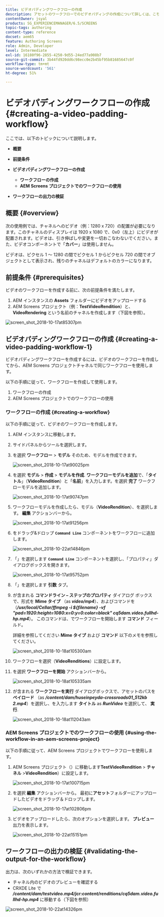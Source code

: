 ```yaml
---
title: ビデオパディングワークフローの作成
description: アセットのワークフローでのビデオパディングの作成について詳しくは、こちらを参照してください。
contentOwner: jsyal
products: SG_EXPERIENCEMANAGER/6.5/SCREENS
topic-tags: authoring
content-type: reference
docset: aem65
feature: Authoring Screens
role: Admin, Developer
level: Intermediate
exl-id: 16180f96-2855-4250-9d55-24ed77a908b7
source-git-commit: 3b44fd920dd6c98ecc0e2b45bf95b81685647c0f
workflow-type: tm+mt
source-wordcount: '561'
ht-degree: 51%

---
```


# ビデオパディングワークフローの作成 {#creating-a-video-padding-workflow}

ここでは、以下のトピックについて説明します。

* **概要**
* **前提条件**
* **ビデオパディングワークフローの作成**
   * **ワークフローの作成**
   * **AEM Screens プロジェクトでのワークフローの使用**

* **ワークフローの出力の検証**

## 概要 {#overview}

次の使用例では、チャネルへのビデオ（例：1280 x 720）の配置が必要になります。このチャネルのディスプレイは 1920 x 1080 で、0x0（左上）にビデオが配置されます。ビデオは、引き伸ばしや変更を一切おこなわないでください。また、ビデオコンポーネントで「**カバー**」は使用しません。

ビデオは、ピクセル 1 ～ 1280 の間でピクセル 1 からピクセル 720 の間でオブジェクトとして表示され、残りのチャネルはデフォルトのカラーになります。

## 前提条件 {#prerequisites}

ビデオのワークフローを作成する前に、次の前提条件を満たします。

1. AEM インスタンスの **Assets** フォルダーにビデオをアップロードする
1. AEM Screens プロジェクト（例：**TestVideoRendition**）と、**VideoRendering** という名前のチャネルを作成します（下図を参照）。

![screen_shot_2018-10-17at85307pm](assets/screen_shot_2018-10-17at85307pm.png)

## ビデオパディングワークフローの作成 {#creating-a-video-padding-workflow-1}

ビデオパディングワークフローを作成するには、ビデオのワークフローを作成してから、AEM Screens プロジェクトチャネルで同じワークフローを使用します。

以下の手順に従って、ワークフローを作成して使用します。

1. ワークフローの作成
1. AEM Screens プロジェクトでのワークフローの使用

### ワークフローの作成 {#creating-a-workflow}

以下の手順に従って、ビデオのワークフローを作成します。

1. AEM インスタンスに移動します。
1. サイドパネルからツールを選択します。
1. を選択 **ワークフロー** > **モデル** そのため、モデルを作成できます。

   ![screen_shot_2018-10-17at90025pm](assets/screen_shot_2018-10-17at90025pm.png)

1. を選択 **モデル** > **作成** > **モデルを作成**. **ワークフローモデルを追加**&#x200B;で、「**タイトル**」（**VideoRendition**）と「**名前**」を入力します。を選択 **完了** ワークフローモデルを追加します。

   ![screen_shot_2018-10-17at90747pm](assets/screen_shot_2018-10-17at90747pm.png)

1. ワークフローモデルを作成したら、モデル（**VideoRendition**）、を選択します。 **編集** アクションバーから。

   ![screen_shot_2018-10-17at91256pm](assets/screen_shot_2018-10-17at91256pm.png)

1. をドラッグ&amp;ドロップ **`Command Line`** コンポーネントをワークフローに追加します。

   ![screen_shot_2018-10-22at14846pm](assets/screen_shot_2018-10-22at14846pm.png)

1. 「」を選択します **`Command Line`** コンポーネントを選択し、「プロパティ」ダイアログボックスを開きます。

   ![screen_shot_2018-10-17at95752pm](assets/screen_shot_2018-10-17at95752pm.png)

1. 「」を選択します **引数** タブ。
1. が含まれる **コマンドライン – ステップのプロパティ** ダイアログ ボックスで、形式を **Mime タイプ** （as ***video/mp4***）、およびコマンドを（***/usr/local/Cellar/ffmpeg -i ${filename} -vf &quot;pad=1920:height=1080:x=0:y=0:color=black&quot; cq5dam.video.fullhd-hp.mp4***）。 このコマンドは、でワークフローを開始します **コマンド** フィールド。

   詳細を参照してください **Mime タイプ** および **コマンド** 以下のメモを参照してください。

   ![screen_shot_2018-10-18at105300am](assets/screen_shot_2018-10-18at105300am.png)

1. ワークフローを選択（**VideoRenditions**）に設定します。
1. を選択 **ワークフローを開始** アクションバーから。

   ![screen_shot_2018-10-18at105335am](assets/screen_shot_2018-10-18at105335am.png)

1. が含まれる **ワークフローを実行** ダイアログボックスで、アセットのパスを **ペイロード** （as ***/content/dam/huseinpeyda-crossroads01_512kb 2.mp4***）を選択し、を入力します **タイトル** as ***RunVideo*** を選択して、 **実行**.

   ![screen_shot_2018-10-18at112043am](assets/screen_shot_2018-10-18at112043am.png)

### AEM Screens プロジェクトでのワークフローの使用 {#using-the-workflow-in-an-aem-screens-project}

以下の手順に従って、AEM Screens プロジェクトでワークフローを使用します。

1. AEM Screens プロジェクト（）に移動します&#x200B;**TestVideoRendition** > **チャネル** >**VideoRendition**）に設定します。

   ![screen_shot_2018-10-17at100715pm](assets/screen_shot_2018-10-17at100715pm.png)

1. を選択 **編集** アクションバーから。 最初に&#x200B;**アセット**&#x200B;フォルダーにアップロードしたビデオをドラッグ＆ドロップします。

   ![screen_shot_2018-10-17at102806pm](assets/screen_shot_2018-10-17at102806pm.png)

1. ビデオをアップロードしたら、次のオプションを選択します。 **プレビュー** 出力を表示します。

   ![screen_shot_2018-10-22at15151pm](assets/screen_shot_2018-10-22at15151pm.png)

## ワークフローの出力の検証 {#validating-the-output-for-the-workflow}

出力は、次のいずれかの方法で検証できます。

* チャネル内のビデオのプレビューを確認する
* CRXDE Lite で ***/content/dam/testvideo.mp4/jcr:content/renditions/cq5dam.video.fullhd-hp.mp4*** に移動する（下図を参照）

![screen_shot_2018-10-22at14326pm](assets/screen_shot_2018-10-22at14326pm.png)
